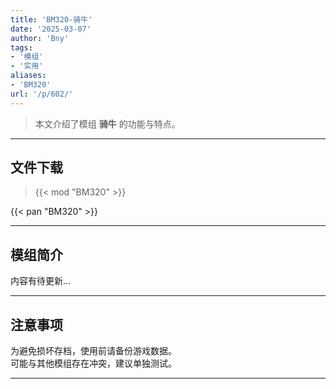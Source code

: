 ```yaml
---
title: 'BM320-骑牛'
date: '2025-03-07'
author: 'Bny'
tags:
- '模组'
- '实用'
aliases:
- 'BM320'
url: '/p/602/'
---
```


> 本文介绍了模组 **骑牛** 的功能与特点。

---

## 文件下载  

> {{< mod "BM320" >}}  

{{< pan "BM320" >}}  

---

## 模组简介

>  
内容有待更新...  

---

## 注意事项

>  
为避免损坏存档，使用前请备份游戏数据。  
可能与其他模组存在冲突，建议单独测试。  

---

